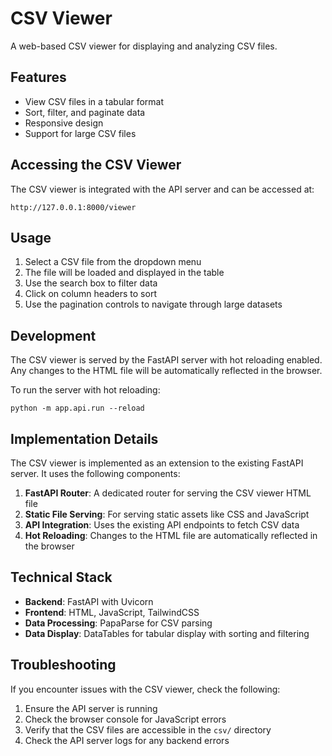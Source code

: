 # CSV Viewer

A web-based CSV viewer for displaying and analyzing CSV files.

## Features

- View CSV files in a tabular format
- Sort, filter, and paginate data
- Responsive design
- Support for large CSV files

## Accessing the CSV Viewer

The CSV viewer is integrated with the API server and can be accessed at:

```
http://127.0.0.1:8000/viewer
```

## Usage

1. Select a CSV file from the dropdown menu
2. The file will be loaded and displayed in the table
3. Use the search box to filter data
4. Click on column headers to sort
5. Use the pagination controls to navigate through large datasets

## Development

The CSV viewer is served by the FastAPI server with hot reloading enabled. Any changes to the HTML file will be automatically reflected in the browser.

To run the server with hot reloading:

```
python -m app.api.run --reload
```

## Implementation Details

The CSV viewer is implemented as an extension to the existing FastAPI server. It uses the following components:

1. **FastAPI Router**: A dedicated router for serving the CSV viewer HTML file
2. **Static File Serving**: For serving static assets like CSS and JavaScript
3. **API Integration**: Uses the existing API endpoints to fetch CSV data
4. **Hot Reloading**: Changes to the HTML file are automatically reflected in the browser

## Technical Stack

- **Backend**: FastAPI with Uvicorn
- **Frontend**: HTML, JavaScript, TailwindCSS
- **Data Processing**: PapaParse for CSV parsing
- **Data Display**: DataTables for tabular display with sorting and filtering

## Troubleshooting

If you encounter issues with the CSV viewer, check the following:

1. Ensure the API server is running
2. Check the browser console for JavaScript errors
3. Verify that the CSV files are accessible in the `csv/` directory
4. Check the API server logs for any backend errors
